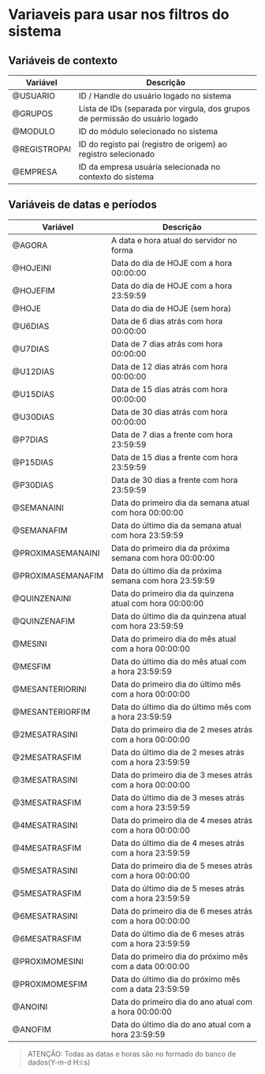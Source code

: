 # Variaveis para usar nos filtros do sistema

## Variáveis de contexto

Variável | Descrição
------------ | -------------
@USUARIO     | ID / Handle do usuário logado no sistema
@GRUPOS      | Lista de IDs (separada por virgula, dos grupos de permissão do usuário logado
@MODULO      | ID do módulo selecionado no sistema
@REGISTROPAI | ID do registo pai (registro de origem) ao registro selecionado
@EMPRESA     | ID da empresa usuária selecionada no contexto do sistema

## Variáveis de datas e períodos

Variável | Descrição
------------ | -------------
@AGORA              | A data e hora atual do servidor no forma
@HOJEINI            | Data do dia de HOJE com a hora 00:00:00
@HOJEFIM            | Data do dia de HOJE com a hora 23:59:59
@HOJE               | Data do dia de HOJE (sem hora)
@U6DIAS             | Data de 6 dias atrás com hora 00:00:00
@U7DIAS             | Data de 7 dias atrás com hora 00:00:00
@U12DIAS            | Data de 12 dias atrás com hora 00:00:00
@U15DIAS            | Data de 15 dias atrás com hora 00:00:00
@U30DIAS            | Data de 30 dias atrás com hora 00:00:00
@P7DIAS             | Data de 7 dias a frente com hora 23:59:59
@P15DIAS            | Data de 15 dias a frente com hora 23:59:59
@P30DIAS            | Data de 30 dias a frente com hora 23:59:59
@SEMANAINI          | Data do primeiro dia da semana atual com hora 00:00:00
@SEMANAFIM          | Data do último dia da semana atual com hora 23:59:59
@PROXIMASEMANAINI   | Data do primeiro dia da próxima semana com hora 00:00:00
@PROXIMASEMANAFIM   | Data do último dia da próxima semana com hora 23:59:59
@QUINZENAINI        | Data do primeiro dia da quinzena atual com hora 00:00:00
@QUINZENAFIM        | Data do último dia da quinzena atual com hora 23:59:59
@MESINI             | Data do primeiro dia do mês atual com a hora 00:00:00
@MESFIM             | Data do último dia do mês atual com a hora 23:59:59
@MESANTERIORINI     | Data do primeiro dia do último mês com a hora 00:00:00
@MESANTERIORFIM     | Data do último dia do último mês com a hora 23:59:59
@2MESATRASINI       | Data do primeiro dia de 2 meses atrás com a hora 00:00:00
@2MESATRASFIM       | Data do último dia de 2 meses atrás com a hora 23:59:59
@3MESATRASINI       | Data do primeiro dia de 3 meses atrás com a hora 00:00:00
@3MESATRASFIM       | Data do último dia de 3 meses atrás com a hora 23:59:59
@4MESATRASINI       | Data do primeiro dia de 4 meses atrás com a hora 00:00:00
@4MESATRASFIM       | Data do último dia de 4 meses atrás com a hora 23:59:59
@5MESATRASINI       | Data do primeiro dia de 5 meses atrás com a hora 00:00:00
@5MESATRASFIM       | Data do último dia de 5 meses atrás com a hora 23:59:59
@6MESATRASINI       | Data do primeiro dia de 6 meses atrás com a hora 00:00:00
@6MESATRASFIM       | Data do último dia de 6 meses atrás com a hora 23:59:59
@PROXIMOMESINI      | Data do primeiro dia do próximo mês com a data 00:00:00
@PROXIMOMESFIM      | Data do último dia do próximo mês com a data 23:59:59
@ANOINI             | Data do primeiro dia do ano atual com a hora 00:00:00
@ANOFIM             | Data do último dia do ano atual com a hora 23:59:59
      
> ATENÇÃO: Todas as datas e horas são no formado do banco de dados(Y-m-d H:i:s)
